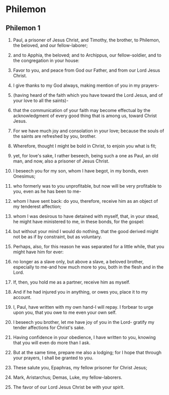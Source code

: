 # Philemon

## Philemon 1

1. Paul, a prisoner of Jesus Christ, and Timothy, the brother, to Philemon, the beloved, and our fellow-laborer;

2. and to Apphia, the beloved; and to Archippus, our fellow-soldier, and to the congregation in your house:

3. Favor to you, and peace from God our Father, and from our Lord Jesus Christ.

4. I give thanks to my God always, making mention of you in my prayers-

5. (having heard of the faith which you have toward the Lord Jesus, and of your love to all the saints)-

6. that the communication of your faith may become effectual by the acknowledgment of every good thing that is among us, toward Christ Jesus.

7. For we have much joy and consolation in your love; because the souls of the saints are refreshed by you, brother.

8. Wherefore, thought I might be bold in Christ, to enjoin you what is fit;

9. yet, for love's sake, I rather beseech, being such a one as Paul, an old man, and now, also a prisoner of Jesus Christ.

10. I beseech you for my son, whom I have begot, in my bonds, even Onesimus;

11. who formerly was to you unprofitable, but now will be very profitable to you, even as he has been to me-

12. whom I have sent back: do you, therefore, receive him as an object of my tenderest affection;

13. whom I was desirous to have detained with myself, that, in your stead, he might have ministered to me, in these bonds, for the gospel:

14. but without your mind I would do nothing, that the good derived might not be as if by constraint, but as voluntary.

15. Perhaps, also, for this reason he was separated for a little while, that you might have him for ever:

16. no longer as a slave only, but above a slave, a beloved brother, especially to me-and how much more to you, both in the flesh and in the Lord.

17. If, then, you hold me as a partner, receive him as myself.

18. And if he had injured you in anything, or owes you, place it to my account.

19. I, Paul, have written with my own hand-I will repay. I forbear to urge upon you, that you owe to me even your own self.

20. I beseech you brother, let me have joy of you in the Lord- gratify my tender affections for Christ's sake.

21. Having confidence in your obedience, I have written to you, knowing that you will even do more than I ask.

22. But at the same time, prepare me also a lodging; for I hope that through your prayers, I shall be granted to you.

23. These salute you, Epaphras, my fellow prisoner for Christ Jesus;

24. Mark, Aristarchus; Demas, Luke, my fellow-laborers.

25. The favor of our Lord Jesus Christ be with your spirit.

